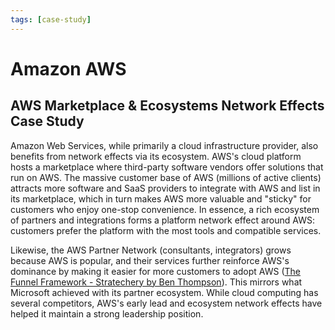 ```yaml
---
tags: [case-study]
---
```


# Amazon AWS

## AWS Marketplace & Ecosystems Network Effects Case Study

Amazon Web Services, while primarily a cloud infrastructure provider, also benefits from network effects via its ecosystem. AWS's cloud platform hosts a marketplace where third-party software vendors offer solutions that run on AWS. The massive customer base of AWS (millions of active clients) attracts more software and SaaS providers to integrate with AWS and list in its marketplace, which in turn makes AWS more valuable and "sticky" for customers who enjoy one-stop convenience. In essence, a rich ecosystem of partners and integrations forms a platform network effect around AWS: customers prefer the platform with the most tools and compatible services.

Likewise, the AWS Partner Network (consultants, integrators) grows because AWS is popular, and their services further reinforce AWS's dominance by making it easier for more customers to adopt AWS ([The Funnel Framework - Stratechery by Ben Thompson](https://stratechery.com/2015/the-funnel-framework/#:~:text=,computer%20sold%20in%20the%20world)). This mirrors what Microsoft achieved with its partner ecosystem. While cloud computing has several competitors, AWS's early lead and ecosystem network effects have helped it maintain a strong leadership position.
